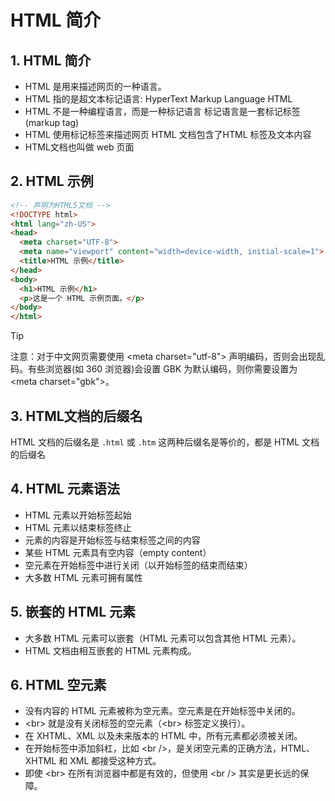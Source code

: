 # HTML 简介
## 1. HTML 简介
- HTML 是用来描述网页的一种语言。 
- HTML 指的是超文本标记语言: HyperText Markup Language HTML 
- HTML 不是一种编程语言，而是一种标记语言 标记语言是一套标记标签 (markup tag) 
- HTML 使用标记标签来描述网页 HTML 文档包含了HTML 标签及文本内容 
- HTML文档也叫做 web 页面
## 2. HTML 示例
```html
<!-- 声明为HTML5文档 -->
<!DOCTYPE html> 
<html lang="zh-US">
<head>
  <meta charset="UTF-8">
  <meta name="viewport" content="width=device-width, initial-scale=1">
  <title>HTML 示例</title>
</head>
<body>
  <h1>HTML 示例</h1>
  <p>这是一个 HTML 示例页面。</p>
</body>
</html>
```
> [!TIP]
> 注意：对于中文网页需要使用 \<meta charset="utf-8"\> 声明编码，否则会出现乱码。有些浏览器(如 360 浏览器)会设置 GBK 为默认编码，则你需要设置为 \<meta charset="gbk"\>。
## 3. HTML文档的后缀名
HTML 文档的后缀名是 `.html` 或 `.htm`
这两种后缀名是等价的，都是 HTML 文档的后缀名
## 4. HTML 元素语法
- HTML 元素以开始标签起始
- HTML 元素以结束标签终止
- 元素的内容是开始标签与结束标签之间的内容
- 某些 HTML 元素具有空内容（empty content）
- 空元素在开始标签中进行关闭（以开始标签的结束而结束）
- 大多数 HTML 元素可拥有属性
## 5. 嵌套的 HTML 元素
- 大多数 HTML 元素可以嵌套（HTML 元素可以包含其他 HTML 元素）。
- HTML 文档由相互嵌套的 HTML 元素构成。
## 6. HTML 空元素
- 没有内容的 HTML 元素被称为空元素。空元素是在开始标签中关闭的。
- \<br\> 就是没有关闭标签的空元素（\<br\> 标签定义换行）。
- 在 XHTML、XML 以及未来版本的 HTML 中，所有元素都必须被关闭。
- 在开始标签中添加斜杠，比如 \<br \/\>，是关闭空元素的正确方法，HTML、XHTML 和 XML 都接受这种方式。
- 即使 \<br\> 在所有浏览器中都是有效的，但使用 \<br \/\> 其实是更长远的保障。
